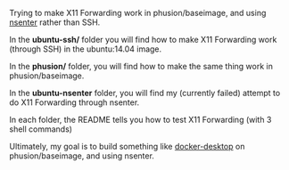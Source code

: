 Trying to make X11 Forwarding work in phusion/baseimage, and using [nsenter](https://github.com/jpetazzo/nsenter) rather than SSH.

In the **ubuntu-ssh/** folder you will find how to make X11 Forwarding work (through SSH) in the ubuntu:14.04 image.

In the **phusion/** folder, you will find how to make the same thing work in phusion/baseimage.

In the **ubuntu-nsenter** folder, you will find my (currently failed) attempt to do X11 Forwarding through nsenter.

In each folder, the README tells you how to test X11 Forwarding (with 3 shell commands)

Ultimately, my goal is to build something like [docker-desktop](https://github.com/rogaha/docker-desktop) on phusion/baseimage, and using nsenter.

